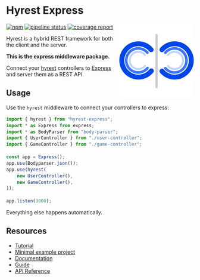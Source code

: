 # Hyrest Express

<img align="right" width="200" height="200" src="https://github.com/Prior99/hyrest/raw/master/logo/hyrest-logo-400px.png">

[![npm](https://img.shields.io/npm/v/hyrest-express.svg)](https://www.npmjs.com/package/hyrest-express)
[![pipeline status](https://gitlab.com/prior99/hyrest/badges/master/pipeline.svg)](https://github.com/Prior99/hyrest)
[![coverage report](https://gitlab.com/prior99/hyrest/badges/master/coverage.svg)](https://github.com/Prior99/hyrest)

Hyrest is a hybrid REST framework for both the client and the server.

**This is the express middleware package.**

Connect your [hyrest](../hyrest) controllers to [Express](http://expressjs.com/) and server them as a REST API.

## Usage

Use the `hyrest` middleware to connect your controllers to express:

```typescript
import { hyrest } from "hyrest-express";
import * as Express from express;
import * as BodyParser from "body-parser";
import { UserController } from "./user-controller";
import { GameController } from "./game-controller";

const app = Express();
app.use(Bodyparser.json());
app.use(hyrest(
    new UserController(),
    new GameController(),
));

app.listen(3000);
```

Everything else happens automatically.

## Resources

- [Tutorial](http://localhost:3000/hyrest/docs/tutorial-about)
- [Minimal example project](https://github.com/Prior99/hyrest-todo-example)
- [Documentation](https://prior99.gitlab.io/hyrest/)
- [Guide](https://prior99.gitlab.io/hyrest/docs/preamble-about/)
- [API Reference](https://prior99.gitlab.io/hyrest/api/hyrest-express/)
